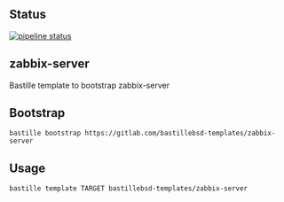 ## Status
[![pipeline status](https://gitlab.com/bastillebsd-templates/zabbix-server/badges/master/pipeline.svg)](https://gitlab.com/bastillebsd-templates/zabbix-server/commits/master)

## zabbix-server
Bastille template to bootstrap zabbix-server

## Bootstrap

```shell
bastille bootstrap https://gitlab.com/bastillebsd-templates/zabbix-server
```

## Usage

```shell
bastille template TARGET bastillebsd-templates/zabbix-server
```
